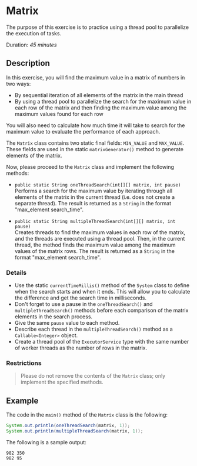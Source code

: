 # Matrix

The purpose of this exercise is to practice using a thread pool to parallelize the execution of tasks.  

Duration: _45 minutes_

## Description 

 
In this exercise, you will find the maximum value in a matrix of numbers in two ways:
* By sequential iteration of all elements of the matrix in the main thread
* 	By using a thread pool to parallelize the search for the maximum value in each row of the matrix and then finding the maximum value among the maximum values found for each row  

You will also need to calculate how much time it will take to search for the maximum value to evaluate the performance of each approach.    

The `Matrix` class contains two static final fields: `MIN_VALUE` and `MAX_VALUE`. These fields are used in the static `matrixGenerator()` method to generate elements of the matrix.


Now, please proceed to  the `Matrix` class and implement the following methods:  
* `public static String oneThreadSearch(int[][] matrix, int pause)`  
 Performs a search for the maximum value by iterating through all elements of the matrix in the current thread (i.e. does not create a separate thread). The result is returned as a `String` in the format "max_element search_time".  

* `public static String multipleThreadSearch(int[][] matrix, int pause) `  
 Creates threads to find the maximum values in each row of the matrix, and the threads are executed using a thread pool. Then, in the current thread, the method finds the maximum value among the maximum values of the matrix rows. The result is returned as a `String` in the format "max_element search_time".


### Details

* Use the static `currentTimeMillis()` method of the `System` class to define when the search starts and when it ends. This will allow you to calculate the difference and get the search time in milliseconds.
* Don't forget to use a pause in the `oneThreadSearch()` and `multipleThreadSearch()` methods before each comparison of the matrix elements in the search process. 
* Give the same `pause` value to each method.
* Describe each thread in the `multipleThreadSearch()` method as a `Callable<Integer>` object.
* Create a thread pool of the `ExecutorService` type with the same number of worker threads as the number of rows in the matrix.

### Restrictions
> Please do not remove the contents of the `Matrix` class; only implement the specified methods.

## Example 
The code in the `main()` method of the `Matrix` class is the following:
```java
System.out.println(oneThreadSearch(matrix, 1));
System.out.println(multipleThreadSearch(matrix, 1));
```
The following is a sample output:
```
982 350
982 95
```